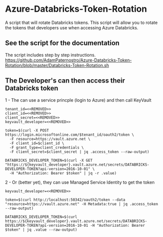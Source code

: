 # Azure-Databricks-Token-Rotation
A script that will rotate Databricks tokens.  This script will allow you to rotate the tokens that developers use when accessing Azure Databricks.  

## See the script for the documentation
The script includes step by step instructions.
https://github.com/AdamPaternostro/Azure-Databricks-Token-Rotation/blob/master/Databricks-Token-Rotation.sh


## The Developer's can then access their Databricks token
1 - The can use a service princple (login to Azure) and then call KeyVault
```
tenant_id=<<REMOVED>>
client_id=<<REMOVED>>
client_secret=<<REMOVED>>
keyvault_developer=<<REMOVED>>

token=$(curl -X POST https://login.microsoftonline.com/$tenant_id/oauth2/token \
  -F resource=https://vault.azure.net \
  -F client_id=$client_id \
  -F grant_type=client_credentials \
  -F client_secret=$client_secret | jq .access_token --raw-output) 
  
DATABRICKS_DEVELOPER_TOKEN=$(curl -X GET "https://${keyvault_developer}.vault.azure.net/secrets/DATABRICKS-DEVELOPER-TOKEN?api-version=2016-10-01" \
  -H "Authorization: Bearer $token" | jq -r .value)
```

2 - Or (better yet), they can use Managed Service Identity to get the token
```
keyvault_developer=<<REMOVED>>

token=$(curl http://localhost:50342/oauth2/token --data "resource=https://vault.azure.net" -H Metadata:true | jq .access_token --raw-output) 

DATABRICKS_DEVELOPER_TOKEN=$(curl https://${keyvault_developer}.vault.azure.net/secrets/DATABRICKS-DEVELOPER-TOKEN?api-version=2016-10-01 -H "Authorization: Bearer $token" | jq .value --raw-output) 
```
